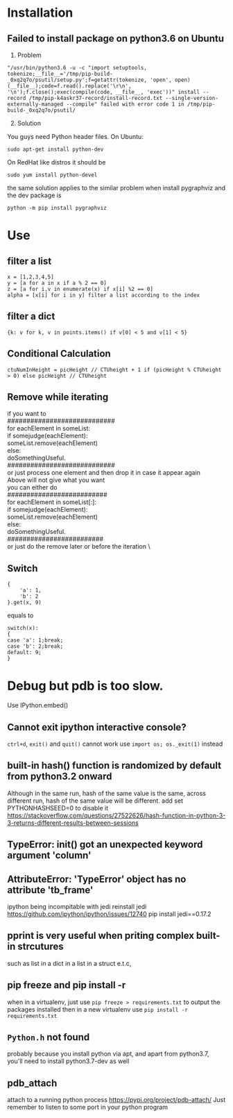 # Installation
## Failed to install package on python3.6 on Ubuntu
1. Problem
```
"/usr/bin/python3.6 -u -c "import setuptools, tokenize;__file__='/tmp/pip-build-_0xq2q7o/psutil/setup.py';f=getattr(tokenize, 'open', open)(__file__);code=f.read().replace('\r\n', '\n');f.close();exec(compile(code, __file__, 'exec'))" install --record /tmp/pip-k4askr37-record/install-record.txt --single-version-externally-managed --compile" failed with error code 1 in /tmp/pip-build-_0xq2q7o/psutil/
```
2. Solution

You guys need Python header files. On Ubuntu: 
```
sudo apt-get install python-dev
```
On RedHat like distros it should be 
```
sudo yum install python-devel
```
the same solution applies to the similar problem when install pygraphviz
and the dev package is
```
python -m pip install pygraphviz
```
# Use
## filter a list
```
x = [1,2,3,4,5]
y = [a for a in x if a % 2 == 0]
z = [a for i,v in enumerate(x) if x[i] %2 == 0]
alpha = [x[i] for i in y] filter a list according to the index
```
## filter a dict
```
{k: v for k, v in points.items() if v[0] < 5 and v[1] < 5}
```
## Conditional Calculation
```
ctuNumInHeight = picHeight // CTUheight + 1 if (picHeight % CTUheight > 0) else picHeight // CTUheight
```
## Remove while iterating
if you want to \
############################ \
for eachElement in someList: \
    if somejudge(eachElement): \
        someList.remove(eachElement) \
    else: \
        doSomethingUseful. \
############################ \
or just process one element and then drop it in case it appear again \
Above will not give what you want \
you can either do \
########################## \
for eachElement in someList[:]: \
    if somejudge(eachElement): \
        someList.remove(eachElement) \
    else: \
        doSomethingUseful. \
######################### \
or just do the remove later or before the iteration \
## Switch
```
{
    'a': 1,
    'b': 2
}.get(x, 9)
```
equals to 
```
switch(x):
{
case 'a': 1;break;
case 'b': 2;break;
default: 9;
}
```
# Debug but pdb is too slow.
Use IPython.embed()

## Cannot exit ipython interactive console?
`ctrl+d`, `exit()` and `quit()` cannot work
use `import os; os._exit(1)` instead

## built-in hash() function is randomized by default from python3.2 onward
Although in the same run, hash of the same value is the same,
across different run, hash of the same value will be different.
add set PYTHONHASHSEED=0 to disable it
https://stackoverflow.com/questions/27522626/hash-function-in-python-3-3-returns-different-results-between-sessions

## TypeError: __init__() got an unexpected keyword argument 'column'
## AttributeError: 'TypeError' object has no attribute 'tb_frame'
ipython being incompitable with jedi
reinstall jedi
https://github.com/ipython/ipython/issues/12740
pip install jedi==0.17.2

## pprint is very useful when priting complex built-in strcutures

such as list in a dict in a list in a struct e.t.c,

## pip freeze and pip install -r
when in a virtualenv, just use `pip freeze > requirements.txt` to output the packages installed
then in a new virtualenv use `pip install -r requirements.txt`

## `Python.h` not found
probably because you install python via apt, and apart from python3.7, you'll need to install python3.7-dev as well

## pdb_attach
attach to a running python process
https://pypi.org/project/pdb-attach/
Just remember to listen to some port in your python program
